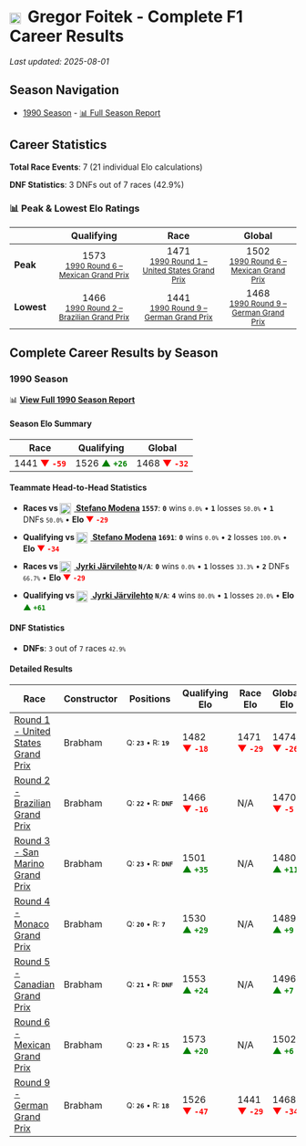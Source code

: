 # <img src="https://upload.wikimedia.org/wikipedia/commons/f/f3/Flag_of_Switzerland.svg" alt="Switzerland" width="20" height="auto" style="vertical-align: middle; margin-right: 5px;" onerror="this.outerHTML='🇨🇭'; this.style.marginRight='5px';"/> Gregor Foitek - Complete F1 Career Results

*Last updated: 2025-08-01*

## Season Navigation

- [1990 Season](#1990-season) - [📊 Full Season Report](../seasons/1990-season-report)

## Career Statistics

**Total Race Events**: 7 (21 individual Elo calculations)

**DNF Statistics**: 3 DNFs out of 7 races (42.9%)

### 📊 Peak & Lowest Elo Ratings

| &nbsp; | Qualifying | Race | Global |
|-------|------------|------|--------|
| **Peak** | <center> 1573 <br/><small> [1990 Round 6 – Mexican Grand Prix](../seasons/1990-season-report#round-6-mexican-grand-prix) </small></center> | <center> 1471 <br/><small> [1990 Round 1 – United States Grand Prix](../seasons/1990-season-report#round-1-united-states-grand-prix) </small></center> | <center> 1502  <br/><small> [1990 Round 6 – Mexican Grand Prix](../seasons/1990-season-report#round-6-mexican-grand-prix) </small></center> |
| **Lowest** | <center> 1466 <br/><small> [1990 Round 2 – Brazilian Grand Prix](../seasons/1990-season-report#round-2-brazilian-grand-prix) </small></center> | <center> 1441 <br/><small> [1990 Round 9 – German Grand Prix](../seasons/1990-season-report#round-9-german-grand-prix) </small></center> | <center> 1468 <br/><small> [1990 Round 9 – German Grand Prix](../seasons/1990-season-report#round-9-german-grand-prix) </small></center> |


## Complete Career Results by Season

### 1990 Season

📊 **[View Full 1990 Season Report](../seasons/1990-season-report)**

#### Season Elo Summary

| Race | Qualifying | Global |
|------|------------|--------|
| 1441 **<span style="color: red;">▼&nbsp;`-59`</span>** | 1526 **<span style="color: green;">▲&nbsp;`+26`</span>** | 1468 **<span style="color: red;">▼&nbsp;`-32`</span>** |

#### Teammate Head-to-Head Statistics

- **Races vs [<img src="https://upload.wikimedia.org/wikipedia/commons/0/03/Flag_of_Italy.svg" alt="Italy" width="20" height="auto" style="vertical-align: middle; margin-right: 5px;" onerror="this.outerHTML='🇮🇹'; this.style.marginRight='5px';"/> Stefano Modena](stefano-modena) `1557`**: **`0`** wins <small>`0.0%`</small> • **`1`** losses <small>`50.0%`</small> • **`1`** DNFs <small>`50.0%`</small> • **Elo <span style="color: red;">▼&nbsp;`-29`</span>**
- **Qualifying vs [<img src="https://upload.wikimedia.org/wikipedia/commons/0/03/Flag_of_Italy.svg" alt="Italy" width="20" height="auto" style="vertical-align: middle; margin-right: 5px;" onerror="this.outerHTML='🇮🇹'; this.style.marginRight='5px';"/> Stefano Modena](stefano-modena) `1691`**: **`0`** wins <small>`0.0%`</small> • **`2`** losses <small>`100.0%`</small> • **Elo <span style="color: red;">▼&nbsp;`-34`</span>**

- **Races vs [<img src="https://upload.wikimedia.org/wikipedia/commons/b/bc/Flag_of_Finland.svg" alt="Finland" width="20" height="auto" style="vertical-align: middle; margin-right: 5px;" onerror="this.outerHTML='🇫🇮'; this.style.marginRight='5px';"/> Jyrki Järvilehto](jyrki-jrvilehto) `N/A`**: **`0`** wins <small>`0.0%`</small> • **`1`** losses <small>`33.3%`</small> • **`2`** DNFs <small>`66.7%`</small> • **Elo <span style="color: red;">▼&nbsp;`-29`</span>**
- **Qualifying vs [<img src="https://upload.wikimedia.org/wikipedia/commons/b/bc/Flag_of_Finland.svg" alt="Finland" width="20" height="auto" style="vertical-align: middle; margin-right: 5px;" onerror="this.outerHTML='🇫🇮'; this.style.marginRight='5px';"/> Jyrki Järvilehto](jyrki-jrvilehto) `N/A`**: **`4`** wins <small>`80.0%`</small> • **`1`** losses <small>`20.0%`</small> • **Elo <span style="color: green;">▲&nbsp;`+61`</span>**

#### DNF Statistics

- **DNFs**: `3` out of `7` races <small>`42.9%`</small>

#### Detailed Results

| Race | Constructor | Positions | Qualifying Elo | Race Elo | Global Elo | Teammate |
|------|-------------|-----------|----------------|----------|------------|----------|
| [Round 1 - United States Grand Prix](../seasons/1990-season-report#round-1-united-states-grand-prix) | Brabham | <small>Q:&nbsp;**`23`**&nbsp;•&nbsp;R:&nbsp;**`19`**</small> | 1482 **<span style="color: red;">▼&nbsp;`-18`</span>** | 1471 **<span style="color: red;">▼&nbsp;`-29`</span>** | 1474 **<span style="color: red;">▼&nbsp;`-26`</span>** | [<img src="https://upload.wikimedia.org/wikipedia/commons/0/03/Flag_of_Italy.svg" alt="Italy" width="20" height="auto" style="vertical-align: middle; margin-right: 5px;" onerror="this.outerHTML='🇮🇹'; this.style.marginRight='5px';"/> Stefano Modena](stefano-modena)<br/><small>Q:&nbsp;**`10`**&nbsp;•&nbsp;R:&nbsp;**`5`**</small> |
| [Round 2 - Brazilian Grand Prix](../seasons/1990-season-report#round-2-brazilian-grand-prix) | Brabham | <small>Q:&nbsp;**`22`**&nbsp;•&nbsp;R:&nbsp;**`DNF`**</small> | 1466 **<span style="color: red;">▼&nbsp;`-16`</span>** | N/A | 1470 **<span style="color: red;">▼&nbsp;`-5`</span>** | [<img src="https://upload.wikimedia.org/wikipedia/commons/0/03/Flag_of_Italy.svg" alt="Italy" width="20" height="auto" style="vertical-align: middle; margin-right: 5px;" onerror="this.outerHTML='🇮🇹'; this.style.marginRight='5px';"/> Stefano Modena](stefano-modena)<br/><small>Q:&nbsp;**`12`**&nbsp;•&nbsp;R:&nbsp;**`17`**</small> |
| [Round 3 - San Marino Grand Prix](../seasons/1990-season-report#round-3-san-marino-grand-prix) | Brabham | <small>Q:&nbsp;**`23`**&nbsp;•&nbsp;R:&nbsp;**`DNF`**</small> | 1501 **<span style="color: green;">▲&nbsp;`+35`</span>** | N/A | 1480 **<span style="color: green;">▲&nbsp;`+11`</span>** | [<img src="https://upload.wikimedia.org/wikipedia/commons/b/bc/Flag_of_Finland.svg" alt="Finland" width="20" height="auto" style="vertical-align: middle; margin-right: 5px;" onerror="this.outerHTML='🇫🇮'; this.style.marginRight='5px';"/> Jyrki Järvilehto](jyrki-jrvilehto)<br/><small>Q:&nbsp;**`N/A`**&nbsp;•&nbsp;R:&nbsp;**`N/A`**</small> |
| [Round 4 - Monaco Grand Prix](../seasons/1990-season-report#round-4-monaco-grand-prix) | Brabham | <small>Q:&nbsp;**`20`**&nbsp;•&nbsp;R:&nbsp;**`7`**</small> | 1530 **<span style="color: green;">▲&nbsp;`+29`</span>** | N/A | 1489 **<span style="color: green;">▲&nbsp;`+9`</span>** | [<img src="https://upload.wikimedia.org/wikipedia/commons/b/bc/Flag_of_Finland.svg" alt="Finland" width="20" height="auto" style="vertical-align: middle; margin-right: 5px;" onerror="this.outerHTML='🇫🇮'; this.style.marginRight='5px';"/> Jyrki Järvilehto](jyrki-jrvilehto)<br/><small>Q:&nbsp;**`N/A`**&nbsp;•&nbsp;R:&nbsp;**`N/A`**</small> |
| [Round 5 - Canadian Grand Prix](../seasons/1990-season-report#round-5-canadian-grand-prix) | Brabham | <small>Q:&nbsp;**`21`**&nbsp;•&nbsp;R:&nbsp;**`DNF`**</small> | 1553 **<span style="color: green;">▲&nbsp;`+24`</span>** | N/A | 1496 **<span style="color: green;">▲&nbsp;`+7`</span>** | [<img src="https://upload.wikimedia.org/wikipedia/commons/b/bc/Flag_of_Finland.svg" alt="Finland" width="20" height="auto" style="vertical-align: middle; margin-right: 5px;" onerror="this.outerHTML='🇫🇮'; this.style.marginRight='5px';"/> Jyrki Järvilehto](jyrki-jrvilehto)<br/><small>Q:&nbsp;**`N/A`**&nbsp;•&nbsp;R:&nbsp;**`N/A`**</small> |
| [Round 6 - Mexican Grand Prix](../seasons/1990-season-report#round-6-mexican-grand-prix) | Brabham | <small>Q:&nbsp;**`23`**&nbsp;•&nbsp;R:&nbsp;**`15`**</small> | 1573 **<span style="color: green;">▲&nbsp;`+20`</span>** | N/A | 1502 **<span style="color: green;">▲&nbsp;`+6`</span>** | [<img src="https://upload.wikimedia.org/wikipedia/commons/b/bc/Flag_of_Finland.svg" alt="Finland" width="20" height="auto" style="vertical-align: middle; margin-right: 5px;" onerror="this.outerHTML='🇫🇮'; this.style.marginRight='5px';"/> Jyrki Järvilehto](jyrki-jrvilehto)<br/><small>Q:&nbsp;**`N/A`**&nbsp;•&nbsp;R:&nbsp;**`N/A`**</small> |
| [Round 9 - German Grand Prix](../seasons/1990-season-report#round-9-german-grand-prix) | Brabham | <small>Q:&nbsp;**`26`**&nbsp;•&nbsp;R:&nbsp;**`18`**</small> | 1526 **<span style="color: red;">▼&nbsp;`-47`</span>** | 1441 **<span style="color: red;">▼&nbsp;`-29`</span>** | 1468 **<span style="color: red;">▼&nbsp;`-34`</span>** | [<img src="https://upload.wikimedia.org/wikipedia/commons/b/bc/Flag_of_Finland.svg" alt="Finland" width="20" height="auto" style="vertical-align: middle; margin-right: 5px;" onerror="this.outerHTML='🇫🇮'; this.style.marginRight='5px';"/> Jyrki Järvilehto](jyrki-jrvilehto)<br/><small>Q:&nbsp;**`N/A`**&nbsp;•&nbsp;R:&nbsp;**`N/A`**</small> |

